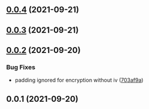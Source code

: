 ## [0.0.4](https://github.com/ayZagen/secure-cookie/compare/v0.0.3...v0.0.4) (2021-09-21)

## [0.0.3](https://github.com/ayZagen/secure-cookie/compare/v0.0.2...v0.0.3) (2021-09-21)

## [0.0.2](https://github.com/ayZagen/secure-cookie/compare/v0.0.1...v0.0.2) (2021-09-20)


### Bug Fixes

* padding ignored for encryption without iv ([703af9a](https://github.com/ayZagen/secure-cookie/commit/703af9aa9e2aaa5d5df96a832a2360e4c3a738fd))

## 0.0.1 (2021-09-20)

